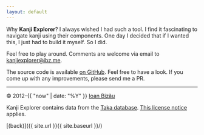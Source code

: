 ```yaml
---
layout: default
---
```


Why **Kanji Explorer**? I always wished I had such a tool. I find it fascinating to navigate kanji using their components. One day I decided that if I wanted this, I just had to build it myself. So I did.

Feel free to play around. Comments are welcome via email to kanjiexplorer@ibz.me.

The source code is available <a href="https://github.com/ibz/kanjiexplorer.com" target="_blank">on GitHub</a>. Feel free to have a look. If you come up with any improvements, please send me a PR.

<hr />

&copy; 2012-{{ "now" | date: "%Y" }} [Ioan Bizău](https://ibz.me/)

Kanji Explorer contains data from the [Taka database](http://taka.sourceforge.net/). <a href="/taka.html" target="_blank">This license notice</a> applies.

[(back)]({{ site.url }}{{ site.baseurl }}/)
